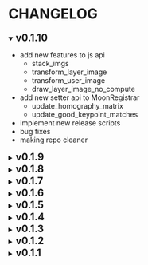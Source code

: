 
# CHANGELOG

<details open>
<summary><strong style="font-size:140%">v0.1.10</strong></summary>

* add new features to js api
  * stack_imgs
  * transform_layer_image
  * transform_user_image
  * draw_layer_image_no_compute
* add new setter api to MoonRegistrar
  * update_homography_matrix
  * update_good_keypoint_matches
* implement new release scripts
* bug fixes
* making repo cleaner

</details>


<details>
<summary><strong style="font-size:140%">v0.1.9</strong></summary>

* add proper javascript wrapper layer for the library

</details>


<details>
<summary><strong style="font-size:140%">v0.1.8</strong></summary>

* add python wrapper for the library
* further divide the library into smaller modules and rename them so they make sense
* add HOUGH_CIRCLE_ALT support for circle detection (not optimized yet)
* fix a few bugs

</details>


<details>
<summary><strong style="font-size:140%">v0.1.7</strong></summary>

* Re-structured project so we can:
  * abstract WASM related code to `platform/js`
  * abstract C api to `src/c_mrapi`
* Update OpenCV to version `4.9.0`
* Implement MoonRegistrar module, demo, & doc
* Further abstract functions so we can reuse them
* Fix some bugs

</details>


<details>
<summary><strong style="font-size:140%">v0.1.6</strong></summary>

* Improve overall error handling in this library
* Extract C API out and make it a single unit
  * We now only support an abstracted version of C API because:
> Since C++ version of this library is heavily rely on
> C++ features like namespace & class, plus we relies on
> OpenCV's C++ API. So providing a full API of the library
> for C is time consuming. Thus, we only provide an
> abstracted version of this library.

</details>


<details>
<summary><strong style="font-size:140%">v0.1.5</strong></summary>

* Add python wrapper for the entire library
* Use both `select_n_circles_by_largest_radius` and `select_circle_by_brightness_perc` in the 1st iteration of circle selection
* Add `cut_ref_image_from_circle` to handle OpenCV cutting image reference

</details>


<details>
<summary><strong style="font-size:140%">v0.1.4</strong></summary>

* Update HoughCircles parameter further more in each iteration
* Fix links in doc

</details>


<details>
<summary><strong style="font-size:140%">v0.1.3</strong></summary>

* Update Github Action

</details>


<details>
<summary><strong style="font-size:140%">v0.1.2</strong></summary>

* Update Github Action release filename

</details>


<details>
<summary><strong style="font-size:140%">v0.1.1</strong></summary>

* Implement Moon Detection & utilities around it
* Add demo folder
* Make Moon Detection available in WASM
* Dockerize the entire build process

</details>


